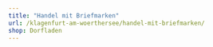 ```yaml
---
title: "Handel mit Briefmarken"
url: /klagenfurt-am-woerthersee/handel-mit-briefmarken/
shop: Dorfladen
---
```

